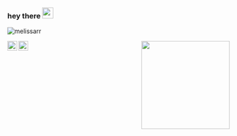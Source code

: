 ### hey there <img src="https://media.giphy.com/media/hvRJCLFzcasrR4ia7z/giphy.gif" width="25px">
<p align="left"> <img src="https://komarev.com/ghpvc/?username=melissarr" alt="melissarr" /> </p>
<a href="https://github.com/melissarr">
  <img align="left" alt="Abhishek's GitHub" width="22px" src="https://raw.githubusercontent.com/peterthehan/peterthehan/master/assets/github.svg" />
</a>
<a href="https://instagram.com/asteisser">
  <img align="left" alt="Abhishek Naidu | Instagram" width="22px" src="https://image.flaticon.com/icons/png/128/2111/2111463.png" />
</a>

<a href="#"><img align="right" src="https://github.com/blackcater/blackcater/raw/main/images/banner.gif" width="200 " height="200" /></a>
